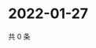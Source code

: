# 2022-01-27

共 0 条

<!-- BEGIN WEIBO -->
<!-- 最后更新时间 Thu Jan 27 2022 18:15:35 GMT+0800 (China Standard Time) -->

<!-- END WEIBO -->

